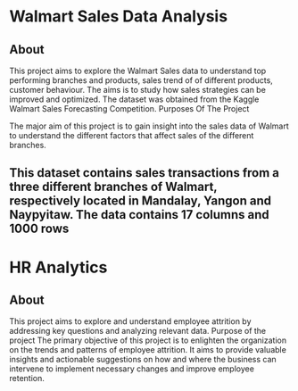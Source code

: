 # Walmart Sales Data Analysis

## About

This project aims to explore the Walmart Sales data to understand top performing branches and products, sales trend of of different products, customer behaviour. The aims is to study how sales strategies can be improved and optimized. The dataset was obtained from the Kaggle Walmart Sales Forecasting Competition.
Purposes Of The Project

The major aim of this project is to gain insight into the sales data of Walmart to understand the different factors that affect sales of the different branches.

This dataset contains sales transactions from a three different branches of Walmart, respectively located in Mandalay, Yangon and Naypyitaw. The data contains 17 columns and 1000 rows
--------------------------------------------------------------------------------
# HR Analytics

## About

This project aims to explore and understand employee attrition by addressing key questions and analyzing relevant data.
Purpose of the project
The primary objective of this project is to enlighten the organization on the trends and patterns of employee attrition. It aims to provide valuable insights and actionable suggestions on how and where the business can intervene to implement necessary changes and improve employee retention.
